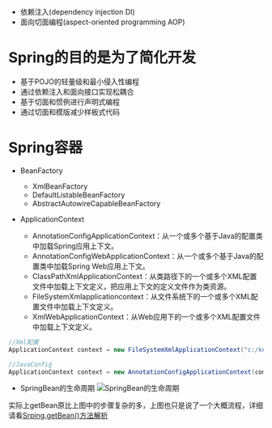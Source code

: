 
* 依赖注入(dependency injection DI)
* 面向切面编程(aspect-oriented programming AOP)

# Spring的目的是为了简化开发
* 基于POJO的轻量级和最小侵入性编程
* 通过依赖注入和面向接口实现松耦合
* 基于切面和惯例进行声明式编程
* 通过切面和模版减少样板式代码

# Spring容器
* BeanFactory
    * XmlBeanFactory
    * DefaultListableBeanFactory
    * AbstractAutowireCapableBeanFactory  

* ApplicationContext
    * AnnotationConfigApplicationContext：从一个或多个基于Java的配置类中加载Spring应用上下文。
    * AnnotationConfigWebApplicationContext：从一个或多个基于Java的配置类中加载Spring Web应用上下文。
    * ClassPathXmlApplicationContext：从类路径下的一个或多个XML配置文件中加载上下文定义，把应用上下文的定义文件作为类资源。
    * FileSystemXmlapplicationcontext：从文件系统下的一个或多个XML配置文件中加载上下文定义。
    * XmlWebApplicationContext：从Web应用下的一个或多个XML配置文件中加载上下文定义。

```java
//Xml配置
ApplicationContext context = new FileSystemXmlApplicationContext("c:/knight.xml");

//JavaConfig
ApplicationContext context = new AnnotationConfigApplicationContext(com.springinaction.knights.config.KnightConfig.class)
```
* SpringBean的生命周期
![SpringBean的生命周期](https://raw.githubusercontent.com/QuinnGK/SpringNode/master/Spring%20In%20Action/image/SpringBean%E7%9A%84%E7%94%9F%E5%91%BD%E5%91%A8%E6%9C%9F.jpeg)

实际上getBean原比上图中的步骤复杂的多，上图也只是说了一个大概流程，详细请看[Srping.getBean()方法解析](https://github.com/QuinnGK/SpringNode/blob/master/%E4%B8%AA%E4%BA%BA%E7%90%86%E8%A7%A3/getBean()%E6%96%B9%E6%B3%95%E8%A7%A3%E6%9E%90.md)

